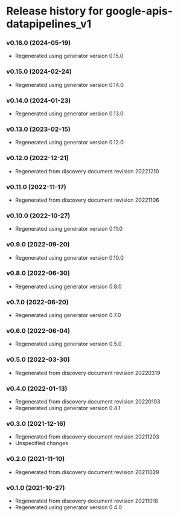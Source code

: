 # Release history for google-apis-datapipelines_v1

### v0.16.0 (2024-05-19)

* Regenerated using generator version 0.15.0

### v0.15.0 (2024-02-24)

* Regenerated using generator version 0.14.0

### v0.14.0 (2024-01-23)

* Regenerated using generator version 0.13.0

### v0.13.0 (2023-02-15)

* Regenerated using generator version 0.12.0

### v0.12.0 (2022-12-21)

* Regenerated from discovery document revision 20221210

### v0.11.0 (2022-11-17)

* Regenerated from discovery document revision 20221106

### v0.10.0 (2022-10-27)

* Regenerated using generator version 0.11.0

### v0.9.0 (2022-09-20)

* Regenerated using generator version 0.10.0

### v0.8.0 (2022-06-30)

* Regenerated using generator version 0.8.0

### v0.7.0 (2022-06-20)

* Regenerated using generator version 0.7.0

### v0.6.0 (2022-06-04)

* Regenerated using generator version 0.5.0

### v0.5.0 (2022-03-30)

* Regenerated from discovery document revision 20220319

### v0.4.0 (2022-01-13)

* Regenerated from discovery document revision 20220103
* Regenerated using generator version 0.4.1

### v0.3.0 (2021-12-16)

* Regenerated from discovery document revision 20211203
* Unspecified changes

### v0.2.0 (2021-11-10)

* Regenerated from discovery document revision 20211029

### v0.1.0 (2021-10-27)

* Regenerated from discovery document revision 20211018
* Regenerated using generator version 0.4.0

